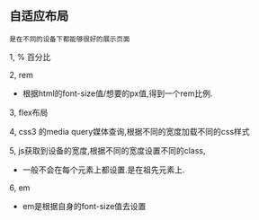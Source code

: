 ## 自适应布局
`是在不同的设备下都能够很好的展示页面`

1, % 百分比

2, rem
  - 根据html的font-size值/想要的px值,得到一个rem比例.

3, flex布局

4, css3 的media query媒体查询,根据不同的宽度加载不同的css样式

5, js获取到设备的宽度,根据不同的宽度设置不同的class,
  - 一般不会在每个元素上都设置.是在祖先元素上.

6, em
  - em是根据自身的font-size值去设置
